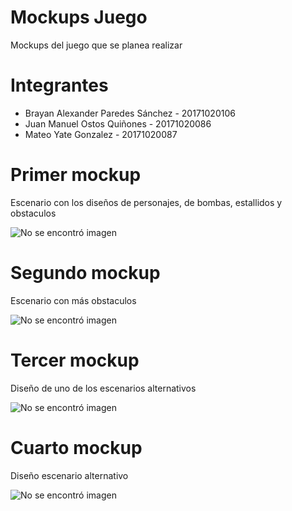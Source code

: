 # Mockups Juego
Mockups del juego que se planea realizar

# Integrantes

* Brayan Alexander Paredes Sánchez - 20171020106  
* Juan Manuel Ostos Quiñones - 20171020086  
* Mateo Yate Gonzalez - 20171020087  

# Primer mockup

Escenario con los diseños de personajes, de bombas, estallidos y obstaculos

![No se encontró imagen](https://github.com/brayanpasa99/MockupsJuego/blob/master/Mockup%201.png)

# Segundo mockup

Escenario con más obstaculos 

![No se encontró imagen](https://github.com/brayanpasa99/MockupsJuego/blob/master/Mockup%202.png)

# Tercer mockup

Diseño de uno de los escenarios alternativos

![No se encontró imagen](https://github.com/brayanpasa99/MockupsJuego/blob/master/Mockup%203.png)

# Cuarto mockup

Diseño escenario alternativo

![No se encontró imagen](https://github.com/brayanpasa99/MockupsJuego/blob/master/Mockup%204.png)

